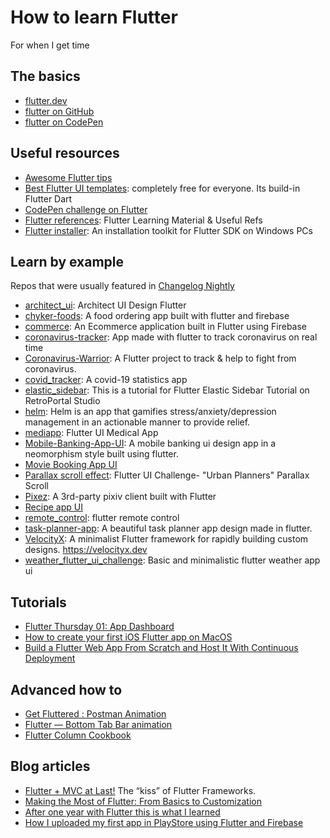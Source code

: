 # How to learn Flutter
For when I get time

## The basics

- [flutter.dev](https://flutter.dev/)
- [flutter on GitHub](https://github.com/flutter/flutter)
- [flutter on CodePen](https://codepen.io/flutter)

## Useful resources

- [Awesome Flutter tips](https://github.com/erluxman/awesomefluttertips)
- [Best Flutter UI templates](https://github.com/mitesh77/Best-Flutter-UI-Templates): completely free for everyone. Its build-in Flutter Dart
- [CodePen challenge on Flutter](https://codepen.io/challenges/2020/july/)
- [Flutter references](https://github.com/SaltySpaghetti/flutter-references): Flutter Learning Material & Useful Refs
- [Flutter installer](https://github.com/sampathbalivada/flutter_installer): An installation toolkit for Flutter SDK on Windows PCs

## Learn by example
Repos that were usually featured in [Changelog Nightly](https://changelog.com/nightly)

- [architect_ui](https://github.com/kawal7415/architect_ui): Architect UI Design Flutter
- [chyker-foods](https://github.com/OLayemii/chyker-foods): A food ordering app built with flutter and firebase
- [commerce](https://github.com/ashishrawat2911/flutter_commerce): An Ecommerce application built in Flutter using Firebase
- [coronavirus-tracker](https://github.com/X-SLAYER/coronavirus-tracker): App made with flutter to track coronavirus on real time
- [Coronavirus-Warrior](https://github.com/iampawan/Coronavirus-Warrior): A Flutter project to track & help to fight from coronavirus.
- [covid_tracker](https://github.com/arafaysaleem/covid_tracker): A covid-19 statistics app
- [elastic_sidebar](https://github.com/letsdoit07/flutter_elastic_sidebar): This is a tutorial for Flutter Elastic Sidebar Tutorial on RetroPortal Studio
- [helm](https://github.com/chuabingquan/helm): Helm is an app that gamifies stress/anxiety/depression management in an actionable manner to provide relief.
- [mediapp](https://github.com/randyvalencia/mediapp): Flutter UI Medical App
- [Mobile-Banking-App-UI](https://github.com/vinothvino42/Mobile-Banking-App-UI): A mobile banking ui design app in a neomorphism style built using flutter.
- [Movie Booking App UI](https://github.com/brinesoftwares/movie-booking-app-ui)
- [Parallax scroll effect](https://github.com/pawlik92/flutter_parallax_scroll): Flutter UI Challenge- "Urban Planners" Parallax Scroll
- [Pixez](https://github.com/Notsfsssf/pixez-flutter): A 3rd-party pixiv client built with Flutter
- [Recipe app UI](https://github.com/abuanwar072/Recipe-App---Flutter-UI)
- [remote_control](https://github.com/simplezhli/flutter_remote_control): flutter remote control
- [task-planner-app](https://github.com/TheAlphaApp/flutter-task-planner-app): A beautiful task planner app design made in flutter.
- [VelocityX](https://github.com/iampawan/VelocityX): A minimalist Flutter framework for rapidly building custom designs. https://velocityx.dev
- [weather_flutter_ui_challenge](https://github.com/mahadydev/weather_flutter_ui_challenge): Basic and minimalistic flutter weather app ui

## Tutorials

- [Flutter Thursday 01: App Dashboard](https://medium.com/@afegbua/flutter-thursday-app-dashboard-565df2aab12c)
- [How to create your first iOS Flutter app on MacOS](https://medium.com/front-end-weekly/how-to-create-your-first-ios-flutter-app-on-macos-7dfa9c3e1962)
- [Build a Flutter Web App From Scratch and Host It With Continuous Deployment](https://medium.com/better-programming/building-flutter-web-app-from-scratch-and-hosting-it-with-continuous-deployment-fde0c20ed711)

## Advanced how to

- [Get Fluttered : Postman Animation](https://itnext.io/get-fluttered-postman-animation-d1760416b680)
- [Flutter — Bottom Tab Bar animation](https://medium.com/@tonyowen/flutter-bottom-tab-bar-animation-75d1ca58c096)
- [Flutter Column Cookbook](https://medium.com/flutter-community/flutter-column-cookbook-35e2d99ae5c8)

## Blog articles

- [Flutter + MVC at Last!](https://medium.com/follow-flutter/flutter-mvc-at-last-275a0dc1e730) The “kiss” of Flutter Frameworks.
- [Making the Most of Flutter: From Basics to Customization](https://medium.com/hackernoon/making-the-most-of-flutter-from-basics-to-customization-433171581d01)
- [After one year with Flutter this is what I learned](https://uxdesign.cc/after-one-year-with-flutter-this-is-what-i-learned-b31181c987c8)
- [How I uploaded my first app in PlayStore using Flutter and Firebase](https://medium.com/@niacubilla/how-i-uploaded-my-first-app-in-playstore-using-flutter-and-firebase-d8ff8d9e1c36)
